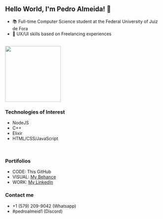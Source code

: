 ## Hello World, I'm Pedro Almeida! 👋

- 📚 Full-time Computer Science student at the Federal University of Juiz de Fora
- 🎨 UX/UI skills based on Freelancing experiences

<br>

<img height="180em" src="https://github-readme-stats.vercel.app/api/top-langs/?username=pedroalmeid&layout=compact&langs_count=7&theme=slateorange"/>

<br>

### Technologies of Interest
 - NodeJS
 - C++
 - Elixir
 - HTML/CSS/JavaScript

<br>

### Portifolios

- CODE: This GitHub
- VISUAL: [My Behance](https://behance.net/pedroalmeida58)
- WORK: [My LinkedIn](https://www.linkedin.com/in/pedro-jos%C3%A9-almeida-6a8120220/)

### Contact me

- +1 (579) 209-9042 (Whatsapp)
- #pedroalmeid1 (Discord)
